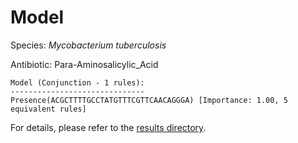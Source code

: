 
# Model

Species: *Mycobacterium tuberculosis*

Antibiotic: Para-Aminosalicylic_Acid

```
Model (Conjunction - 1 rules):
------------------------------
Presence(ACGCTTTTGCCTATGTTTCGTTCAACAGGGA) [Importance: 1.00, 5 equivalent rules]

```

For details, please refer to the [results directory](../../../../../results/scm_b/mycobacterium%20tuberculosis/para-aminosalicylic_acid/repeat_9/).

